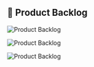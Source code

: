 ## :page_with_curl: Product Backlog  

![Product Backlog](https://github.com/equipe-tetris/scrum-cloud-backend/blob/master/resource/images/product-backlog/ProductBackLog_parte_I.png "Backlog")<br>

![Product Backlog](https://github.com/equipe-tetris/scrum-cloud-backend/blob/master/resource/images/product-backlog/ProductBackLog_parte_II.png "Backlog")<br>

![Product Backlog](https://github.com/equipe-tetris/scrum-cloud-backend/blob/master/resource/images/product-backlog/ProductBackLog_parte_III.png "Backlog")<br>
